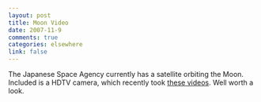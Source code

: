 ```yaml
--- 
layout: post
title: Moon Video
date: 2007-11-9
comments: true
categories: elsewhere
link: false
---
```

The Japanese Space Agency currently has a satellite orbiting the Moon.  Included is a HDTV camera, which recently took <a href="http://www.jaxa.jp/press/2007/11/20071107_kaguya_movie_e.html" title="Kaguya Moon video">these videos</a>.  Well worth a look.
